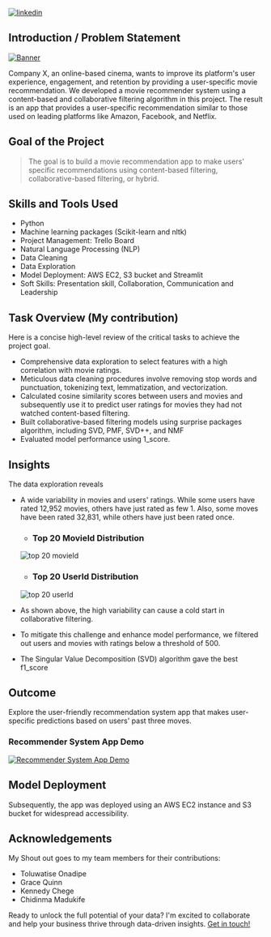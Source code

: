 [![linkedin](https://img.shields.io/badge/linkedin-0A66C2?style=for-the-badge&logo=linkedin&logoColor=white)](https://www.linkedin.com/in/martin-i-434184228)


## Introduction / Problem Statement
[![Banner](https://raw.githubusercontent.com/martins5678/Movie-Recommendation-System/main/img/banner.jpg)](https://images.unsplash.com/photo-1485846234645-a62644f84728?auto=format&fit=crop&q=80&ixlib=rb-4.0.3&ixid=M3wxMjA3fDB8MHxwaG90by1wYWdlfHx8fGVufDB8fHx8fA%3D%3D&w=1459)


Company X, an online-based cinema, wants to improve its platform's user experience, engagement, and retention by providing a user-specific movie recommendation. We developed a movie recommender system using a content-based and collaborative filtering algorithm in this project. The result is an app that provides a user-specific recommendation similar to those used on leading platforms like Amazon, Facebook, and Netflix.


## Goal of the Project

> The goal is to build a movie recommendation app to make users' specific recommendations using content-based filtering, collaborative-based filtering, or hybrid.



## Skills and Tools Used
* Python
* Machine learning packages (Scikit-learn and nltk)
* Project Management: Trello Board
* Natural Language Processing (NLP)
* Data Cleaning
* Data Exploration
* Model Deployment: AWS EC2, S3 bucket and Streamlit
* Soft Skills: Presentation skill, Collaboration, Communication and Leadership


## Task Overview (My contribution)

Here is a concise high-level review of the critical tasks to achieve the project goal.
* Comprehensive data exploration to select features with a high correlation with movie ratings.
* Meticulous data cleaning procedures involve removing stop words and punctuation, tokenizing text, lemmatization, and vectorization.
* Calculated cosine similarity scores between users and movies and subsequently use it to predict user ratings for movies they had not watched content-based filtering.
* Built collaborative-based filtering models using surprise packages algorithm, including SVD, PMF, SVD++, and NMF
* Evaluated model performance using 1_score.


## Insights 
The data exploration reveals
* A wide variability in movies and users' ratings. While some users have rated 12,952 movies, others have just rated as few 1. Also, some moves have been rated 32,831, while others have just been rated once.
   * ### Top 20 MovieId Distribution
    ![top 20 movieId](https://raw.githubusercontent.com/martins5678/Movie-Recommendation-System/main/img/Top%2020%20movieId.png)

   * ### Top 20 UserId Distribution
    ![top 20 userId](https://raw.githubusercontent.com/martins5678/Movie-Recommendation-System/main/img/Top%2020%20userId.png)


* As shown above, the high variability can cause a cold start in collaborative filtering.
* To mitigate this challenge and enhance model performance, we filtered out users and movies with ratings below a threshold of 500.
* The Singular Value Decomposition (SVD) algorithm gave the best f1_score


## Outcome

Explore the user-friendly recommendation system app that makes user-specific predictions based on users' past three moves. 

### Recommender System App Demo

[![Recommender System App Demo](https://raw.githubusercontent.com/martins5678/Movie-Recommendation-System/main/img/play%20icon.png)](https://www.youtube.com/watch?v=2VTIwhwER0A)


## Model Deployment

Subsequently, the app was deployed using an AWS EC2 instance and S3 bucket for widespread accessibility. 

## Acknowledgements

My Shout out goes to my team members for their contributions: 
* Toluwatise Onadipe
* Grace Quinn
* Kennedy Chege
* Chidinma Madukife



Ready to unlock the full potential of your data? I'm excited to collaborate and help your business thrive through data-driven insights. [Get in touch!](https://martins5678.github.io/#contact:~:text=My%20Resume-,Contact%20Me,-Ready%20to%20unlock)

